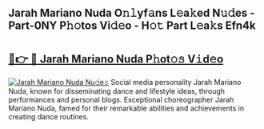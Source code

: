 ## Jarah Mariano Nuda O𝚗𝚕yf𝚊ns L𝚎a𝚔ed N𝚞𝚍es - Part-0NY P𝚑𝚘tos Vi𝚍𝚎o - H𝚘𝚝 Part L𝚎a𝚔s Efn4k

# <h2><a href="http://kfb75t.oniu.top/?m=Jarah+Mariano+Nuda">🔗👉 🔴 Jarah Mariano Nuda P𝚑ot𝚘𝚜 V𝚒d𝚎o</a></h2>

[![Jarah Mariano Nuda Nu𝚍e𝚜](https://i.imgur.com/0qMVB7G.gif)](http://kfb75t.oniu.top/?m=Jarah+Mariano+Nuda)
Social media personality Jarah Mariano Nuda, known for disseminating dance and lifestyle ideas, through performances and personal blogs. Exceptional choreographer Jarah Mariano Nuda, famed for their remarkable abilities and achievements in creating dance routines.  
